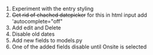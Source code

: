 1. Experiment with the entry styling
2. ~~Get rid of chached datepicker~~  for this in html input add 'autocomplete="off"
3. Add edit and Delete
4. Disable old dates
5. Add new fields to models.py
6. One of the added fields disable until Onsite is selected
